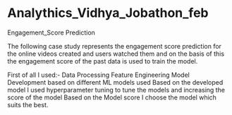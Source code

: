 # Analythics_Vidhya_Jobathon_feb
Engagement_Score Prediction

The  following case study represents the engagement score prediction for the online videos created and users watched them and on the basis of this the engagement score of the past data is used to train the model.

First of all I used:-
Data Processing
Feature Engineering
Model Development based on different ML models used
Based on the developed model I used hyperparameter tuning to tune the models and increasing the score of the model 
Based on the Model score I choose the model which suits the best.
